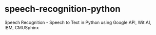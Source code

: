# speech-recognition-python
Speech Recognition - Speech to Text in Python using Google API, Wit.AI, IBM, CMUSphinx
